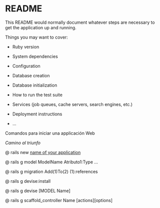 # README

This README would normally document whatever steps are necessary to get the
application up and running.

Things you may want to cover:

* Ruby version

* System dependencies

* Configuration

* Database creation

* Database initialization

* How to run the test suite

* Services (job queues, cache servers, search engines, etc.)

* Deployment instructions

* ...


Comandos para iniciar una applicación Web 


*Camino al triunfo*

@ rails new [name of your application](lowercase) 

@ rails g model ModelName Atributo1:Type … 

@ rails g migration Add(1)To(2) (1):references 

@ rails g devise:install 

@ rails g devise [MODEL Name] 

@ rails g scaffold_controller Name [actions][options] 

 
